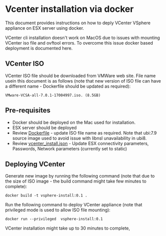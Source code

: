 # Vcenter installation via docker

This document provides instructions on how to deply VCenter VSphere appliance on ESX server using docker.

VCenter cli installation doesn't work on MacOS due to issues with mounting VCenter iso file and ovftool errors.
To overcome this issue docker based deployment is documented here.

## VCenter ISO

VCenter ISO file should be downloaded from VMWare web site. File name usein this document is as follows (note that new version of ISO file can have a different name - Dockerfile should be updated as required):
```
VMware-VCSA-all-7.0.1-17004997.iso. (8.5GB)
```

## Pre-requisites

- Docker should be deployed on the Mac used for installation.
- ESX server should be deployed
- Review [Dockerfile](Dockerfile) - update ISO file name as required. Note that ubi:7.9 source image used to avoid issue with libnsl unavailability in ubi8.
- Review [vcenter_install.json](vcenter_install.json) - Update ESX connectivity parameters, Passwords, Network parameters (currently set to static)

## Deploying VCenter
Generate new image by running the following command (note that due to the size of ISO image - the build command might take few minutes to complete):
```
docker build -t vsphere-install:0.1 .
```
Run the following command to deploy VCenter appliance (note that privileged mode is used to allow ISO file mounting):
```
docker run --privileged  vsphere-install:0.1
```
VCenter installation might take up to 30 minutes to complete,
